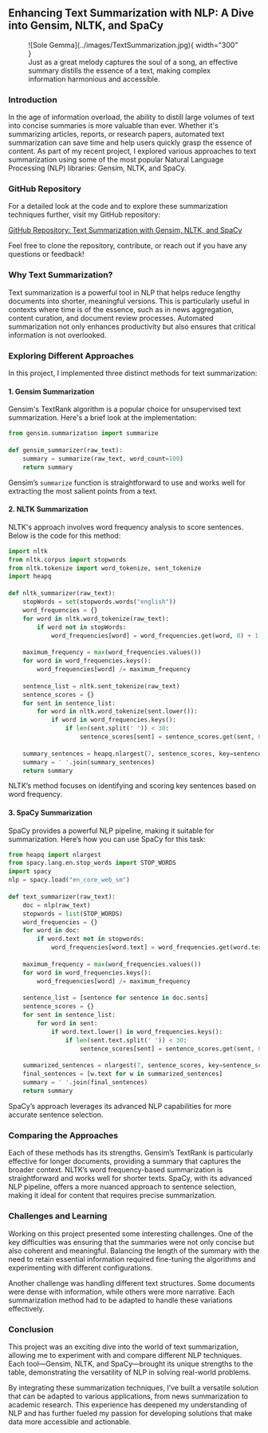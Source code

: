 ## Enhancing Text Summarization with NLP: A Dive into Gensim, NLTK, and SpaCy

<figure markdown="span">
  ![Sole Gemma](../images/TextSummarization.jpg){ width="300" }
  <figcaption>Just as a great melody captures the soul of a song, an effective summary distills the essence of a text, making complex information harmonious and accessible.</figcaption>
</figure>

### Introduction

In the age of information overload, the ability to distill large volumes of text into concise summaries is more valuable than ever. Whether it's summarizing articles, reports, or research papers, automated text summarization can save time and help users quickly grasp the essence of content. As part of my recent project, I explored various approaches to text summarization using some of the most popular Natural Language Processing (NLP) libraries: Gensim, NLTK, and SpaCy.

### GitHub Repository

For a detailed look at the code and to explore these summarization techniques further, visit my GitHub repository:

[GitHub Repository: Text Summarization with Gensim, NLTK, and SpaCy](https://github.com/yourusername/text-summarization)

Feel free to clone the repository, contribute, or reach out if you have any questions or feedback!


### Why Text Summarization?

Text summarization is a powerful tool in NLP that helps reduce lengthy documents into shorter, meaningful versions. This is particularly useful in contexts where time is of the essence, such as in news aggregation, content curation, and document review processes. Automated summarization not only enhances productivity but also ensures that critical information is not overlooked.

### Exploring Different Approaches

In this project, I implemented three distinct methods for text summarization:

#### 1. **Gensim Summarization**

Gensim's TextRank algorithm is a popular choice for unsupervised text summarization. Here's a brief look at the implementation:

```python
from gensim.summarization import summarize

def gensim_summarizer(raw_text):
    summary = summarize(raw_text, word_count=100)
    return summary
```

Gensim’s `summarize` function is straightforward to use and works well for extracting the most salient points from a text.

#### 2. **NLTK Summarization**

NLTK's approach involves word frequency analysis to score sentences. Below is the code for this method:

```python
import nltk
from nltk.corpus import stopwords
from nltk.tokenize import word_tokenize, sent_tokenize
import heapq  

def nltk_summarizer(raw_text):
    stopWords = set(stopwords.words("english"))
    word_frequencies = {}  
    for word in nltk.word_tokenize(raw_text):  
        if word not in stopWords:
            word_frequencies[word] = word_frequencies.get(word, 0) + 1

    maximum_frequency = max(word_frequencies.values())
    for word in word_frequencies.keys():  
        word_frequencies[word] /= maximum_frequency

    sentence_list = nltk.sent_tokenize(raw_text)
    sentence_scores = {}  
    for sent in sentence_list:  
        for word in nltk.word_tokenize(sent.lower()):
            if word in word_frequencies.keys():
                if len(sent.split(' ')) < 30:
                    sentence_scores[sent] = sentence_scores.get(sent, 0) + word_frequencies[word]

    summary_sentences = heapq.nlargest(7, sentence_scores, key=sentence_scores.get)
    summary = ' '.join(summary_sentences)  
    return summary
```

NLTK’s method focuses on identifying and scoring key sentences based on word frequency.

#### 3. **SpaCy Summarization**

SpaCy provides a powerful NLP pipeline, making it suitable for summarization. Here’s how you can use SpaCy for this task:

```python
from heapq import nlargest
from spacy.lang.en.stop_words import STOP_WORDS
import spacy
nlp = spacy.load("en_core_web_sm")

def text_summarizer(raw_text):
    doc = nlp(raw_text)
    stopwords = list(STOP_WORDS)
    word_frequencies = {}
    for word in doc:
        if word.text not in stopwords:
            word_frequencies[word.text] = word_frequencies.get(word.text, 0) + 1

    maximum_frequency = max(word_frequencies.values())
    for word in word_frequencies.keys():
        word_frequencies[word] /= maximum_frequency

    sentence_list = [sentence for sentence in doc.sents]
    sentence_scores = {}
    for sent in sentence_list:
        for word in sent:
            if word.text.lower() in word_frequencies.keys():
                if len(sent.text.split(' ')) < 30:
                    sentence_scores[sent] = sentence_scores.get(sent, 0) + word_frequencies[word.text.lower()]

    summarized_sentences = nlargest(7, sentence_scores, key=sentence_scores.get)
    final_sentences = [w.text for w in summarized_sentences]
    summary = ' '.join(final_sentences)
    return summary
```

SpaCy’s approach leverages its advanced NLP capabilities for more accurate sentence selection.

### Comparing the Approaches

Each of these methods has its strengths. Gensim’s TextRank is particularly effective for longer documents, providing a summary that captures the broader context. NLTK’s word frequency-based summarization is straightforward and works well for shorter texts. SpaCy, with its advanced NLP pipeline, offers a more nuanced approach to sentence selection, making it ideal for content that requires precise summarization.

### Challenges and Learning

Working on this project presented some interesting challenges. One of the key difficulties was ensuring that the summaries were not only concise but also coherent and meaningful. Balancing the length of the summary with the need to retain essential information required fine-tuning the algorithms and experimenting with different configurations.

Another challenge was handling different text structures. Some documents were dense with information, while others were more narrative. Each summarization method had to be adapted to handle these variations effectively.

### Conclusion

This project was an exciting dive into the world of text summarization, allowing me to experiment with and compare different NLP techniques. Each tool—Gensim, NLTK, and SpaCy—brought its unique strengths to the table, demonstrating the versatility of NLP in solving real-world problems.

By integrating these summarization techniques, I’ve built a versatile solution that can be adapted to various applications, from news summarization to academic research. This experience has deepened my understanding of NLP and has further fueled my passion for developing solutions that make data more accessible and actionable.

